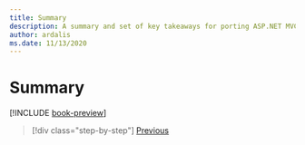 ```yaml
---
title: Summary
description: A summary and set of key takeaways for porting ASP.NET MVC and Web API 2 apps to ASP.NET Core.
author: ardalis
ms.date: 11/13/2020
---
```


# Summary

[!INCLUDE [book-preview](../../../includes/book-preview.md)]

>[!div class="step-by-step"]
>[Previous](deployment-scenarios.md)
